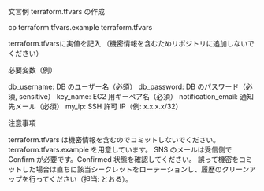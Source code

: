 文言例
terraform.tfvars の作成

cp terraform.tfvars.example 
terraform.tfvars

terraform.tfvarsに実値を記入
（機密情報を含むためリポジトリに追加しないでください）

必要変数（例）

db_username: DB のユーザー名（必須）
db_password: DB のパスワード（必須, sensitive）
key_name: EC2 用キーペア名（必須）
notification_email: 通知先メール（必須）
my_ip: SSH 許可 IP（例: x.x.x.x/32）

注意事項

terraform.tfvars は機密情報を含むのでコミットしないでください。terraform.tfvars.example を用意しています。
SNS のメールは受信側で Confirm が必要です。Confirmed 状態を確認してください。
誤って機密をコミットした場合は直ちに該当シークレットをローテーションし、履歴のクリーンアップを行ってください（担当: とおる）。